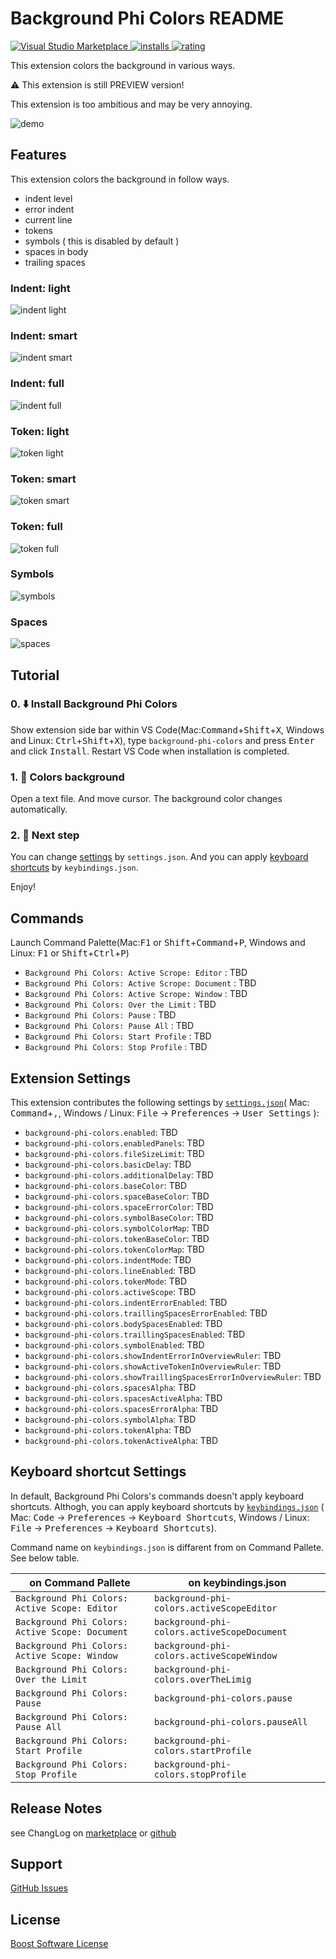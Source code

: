 # Background Phi Colors README

[![Visual Studio Marketplace](https://vsmarketplacebadge.apphb.com/version/wraith13.background-phi-colors.svg) ![installs](https://vsmarketplacebadge.apphb.com/installs/wraith13.background-phi-colors.svg) ![rating](https://vsmarketplacebadge.apphb.com/rating/wraith13.background-phi-colors.svg)](https://marketplace.visualstudio.com/items?itemName=wraith13.background-phi-colors)

This extension colors the background in various ways.

⚠ This extension is still PREVIEW version!

This extension is too ambitious and may be very annoying.

![demo](https://github.com/wraith13/background-phi-colors-vscode/raw/master/images/screenshot/demo.gif)

## Features

This extension colors the background in follow ways.

- indent level
- error indent
- current line
- tokens
- symbols ( this is disabled by default )
- spaces in body
- trailing spaces

### Indent: light

![indent light](https://github.com/wraith13/background-phi-colors-vscode/raw/master/images/screenshot/indent.light.png)

### Indent: smart

![indent smart](https://github.com/wraith13/background-phi-colors-vscode/raw/master/images/screenshot/indent.smart.png)

### Indent: full

![indent full](https://github.com/wraith13/background-phi-colors-vscode/raw/master/images/screenshot/indent.full.png)

### Token: light

![token light](https://github.com/wraith13/background-phi-colors-vscode/raw/master/images/screenshot/token.light.png)

### Token: smart

![token smart](https://github.com/wraith13/background-phi-colors-vscode/raw/master/images/screenshot/token.smart.png)

### Token: full

![token full](https://github.com/wraith13/background-phi-colors-vscode/raw/master/images/screenshot/token.full.png)

### Symbols

![symbols](https://github.com/wraith13/background-phi-colors-vscode/raw/master/images/screenshot/symbols.png)

### Spaces

![spaces](https://github.com/wraith13/background-phi-colors-vscode/raw/master/images/screenshot/spaces.png)

## Tutorial

### 0. ⬇️ Install Background Phi Colors

Show extension side bar within VS Code(Mac:<kbd>Command</kbd>+<kbd>Shift</kbd>+<kbd>X</kbd>, Windows and Linux: <kbd>Ctrl</kbd>+<kbd>Shift</kbd>+<kbd>X</kbd>), type `background-phi-colors` and press <kbd>Enter</kbd> and click <kbd>Install</kbd>. Restart VS Code when installation is completed.

### 1. 🌈 Colors background

Open a text file. And move cursor. The background color changes automatically.

### 2. 🔧 Next step

You can change [settings](#extension-settings) by `settings.json`. And you can apply [keyboard shortcuts](#keyboard-shortcut-settings) by `keybindings.json`.

Enjoy!

## Commands

Launch Command Palette(Mac:<kbd>F1</kbd> or <kbd>Shift</kbd>+<kbd>Command</kbd>+<kbd>P</kbd>, Windows and Linux: <kbd>F1</kbd> or <kbd>Shift</kbd>+<kbd>Ctrl</kbd>+<kbd>P</kbd>)

* `Background Phi Colors: Active Scrope: Editor` : TBD
* `Background Phi Colors: Active Scrope: Document` : TBD
* `Background Phi Colors: Active Scrope: Window` : TBD
* `Background Phi Colors: Over the Limit` : TBD
* `Background Phi Colors: Pause` : TBD
* `Background Phi Colors: Pause All` : TBD
* `Background Phi Colors: Start Profile` : TBD
* `Background Phi Colors: Stop Profile` : TBD

## Extension Settings

This extension contributes the following settings by [`settings.json`](https://code.visualstudio.com/docs/customization/userandworkspace#_creating-user-and-workspace-settings)( Mac: <kbd>Command</kbd>+<kbd>,</kbd>, Windows / Linux: <kbd>File</kbd> -> <kbd>Preferences</kbd> -> <kbd>User Settings</kbd> ):

* `background-phi-colors.enabled`: TBD
* `background-phi-colors.enabledPanels`: TBD
* `background-phi-colors.fileSizeLimit`: TBD
* `background-phi-colors.basicDelay`: TBD
* `background-phi-colors.additionalDelay`: TBD
* `background-phi-colors.baseColor`: TBD
* `background-phi-colors.spaceBaseColor`: TBD
* `background-phi-colors.spaceErrorColor`: TBD
* `background-phi-colors.symbolBaseColor`: TBD
* `background-phi-colors.symbolColorMap`: TBD
* `background-phi-colors.tokenBaseColor`: TBD
* `background-phi-colors.tokenColorMap`: TBD
* `background-phi-colors.indentMode`: TBD
* `background-phi-colors.lineEnabled`: TBD
* `background-phi-colors.tokenMode`: TBD
* `background-phi-colors.activeScope`: TBD
* `background-phi-colors.indentErrorEnabled`: TBD
* `background-phi-colors.traillingSpacesErrorEnabled`: TBD
* `background-phi-colors.bodySpacesEnabled`: TBD
* `background-phi-colors.traillingSpacesEnabled`: TBD
* `background-phi-colors.symbolEnabled`: TBD
* `background-phi-colors.showIndentErrorInOverviewRuler`: TBD
* `background-phi-colors.showActiveTokenInOverviewRuler`: TBD
* `background-phi-colors.showTraillingSpacesErrorInOverviewRuler`: TBD
* `background-phi-colors.spacesAlpha`: TBD
* `background-phi-colors.spacesActiveAlpha`: TBD
* `background-phi-colors.spacesErrorAlpha`: TBD
* `background-phi-colors.symbolAlpha`: TBD
* `background-phi-colors.tokenAlpha`: TBD
* `background-phi-colors.tokenActiveAlpha`: TBD

## Keyboard shortcut Settings

In default, Background Phi Colors's commands doesn't apply keyboard shortcuts. Althogh,
you can apply keyboard shortcuts by [`keybindings.json`](https://code.visualstudio.com/docs/customization/keybindings#_customizing-shortcuts)
( Mac: <kbd>Code</kbd> -> <kbd>Preferences</kbd> -> <kbd>Keyboard Shortcuts</kbd>, Windows / Linux: <kbd>File</kbd> -> <kbd>Preferences</kbd> -> <kbd>Keyboard Shortcuts</kbd>).

Command name on `keybindings.json` is diffarent from on Command Pallete. See below table.

|on Command Pallete|on keybindings.json|
|-|-|
|`Background Phi Colors: Active Scope: Editor`|`background-phi-colors.activeScopeEditor`|
|`Background Phi Colors: Active Scope: Document`|`background-phi-colors.activeScopeDocument`|
|`Background Phi Colors: Active Scope: Window`|`background-phi-colors.activeScopeWindow`|
|`Background Phi Colors: Over the Limit`|`background-phi-colors.overTheLimig`|
|`Background Phi Colors: Pause`|`background-phi-colors.pause`|
|`Background Phi Colors: Pause All`|`background-phi-colors.pauseAll`|
|`Background Phi Colors: Start Profile`|`background-phi-colors.startProfile`|
|`Background Phi Colors: Stop Profile`|`background-phi-colors.stopProfile`|

## Release Notes

see ChangLog on [marketplace](https://marketplace.visualstudio.com/items/wraith13.background-phi-colors/changelog) or [github](https://github.com/wraith13/background-phi-colors/blob/master/CHANGELOG.md)

## Support

[GitHub Issues](https://github.com/wraith13/background-phi-colors-vscode/issues)

## License

[Boost Software License](https://github.com/wraith13/background-phi-colors-vscode/blob/master/LICENSE_1_0.txt)
